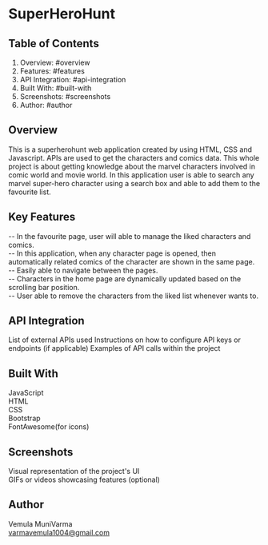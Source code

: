 
# SuperHeroHunt

## Table of Contents

1. Overview: #overview
2. Features: #features
3. API Integration: #api-integration
4. Built With: #built-with
6. Screenshots: #screenshots
7. Author: #author


## Overview
This is a superherohunt web application created by using HTML, CSS and Javascript. APIs are used to get the characters and comics data.
This whole project is about getting knowledge about the marvel characters involved in comic world and movie world.
In this application user is able to search any marvel super-hero character using a search box and able to add them to the favourite list.

## Key Features
-- In the favourite page, user will able to manage the liked characters and comics.\
-- In this application, when any character page is opened, then automatically related comics of the character are shown in the same page.\
-- Easily able to navigate between the pages.\
-- Characters in the home page are dynamically updated based on the scrolling bar position.\
-- User able to remove the characters from the liked list whenever wants to.

## API Integration
List of external APIs used
Instructions on how to configure API keys or endpoints (if applicable)
Examples of API calls within the project

## Built With
JavaScript\
HTML\
CSS\
Bootstrap\
FontAwesome(for icons)

## Screenshots
Visual representation of the project's UI\
GIFs or videos showcasing features (optional)


## Author
Vemula MuniVarma\
varmavemula1004@gmail.com
